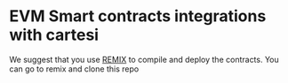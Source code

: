 # EVM Smart contracts integrations with cartesi

We suggest that you use [REMIX](https://remix.ethereum.org/) to compile and deploy the contracts.
You can go to remix and clone this repo

